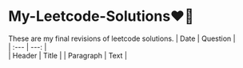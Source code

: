 # My-Leetcode-Solutions❤️‍🔥
These are my final revisions of leetcode solutions.
| Date      | Question |      
| :---        |    ---:   |    
| Header      | Title       |
| Paragraph   | Text        |
